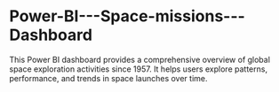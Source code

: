 # Power-BI---Space-missions---Dashboard
This Power BI dashboard provides a comprehensive overview of global space exploration activities since 1957. It helps users explore patterns, performance, and trends in space launches over time.

